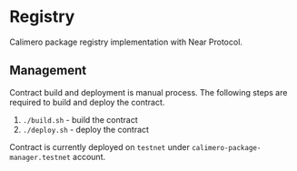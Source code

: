 # Registry

Calimero package registry implementation with Near Protocol.

## Management

Contract build and deployment is manual process. The following steps are
required to build and deploy the contract.

1. `./build.sh` - build the contract
2. `./deploy.sh` - deploy the contract

Contract is currently deployed on `testnet` under
`calimero-package-manager.testnet` account.
